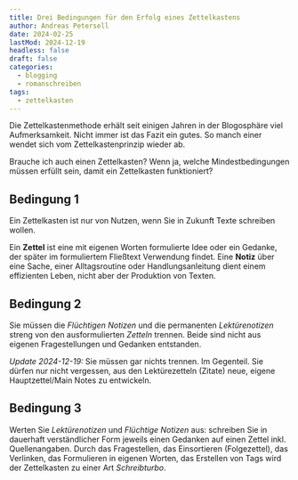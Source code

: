 ```yaml
---
title: Drei Bedingungen für den Erfolg eines Zettelkastens
author: Andreas Petersell
date: 2024-02-25
lastMod: 2024-12-19 
headless: false
draft: false
categories:
  - blogging
  - romanschreiben
tags:
  - zettelkasten
---
```

Die Zettelkastenmethode erhält seit einigen Jahren in der Blogosphäre viel Aufmerksamkeit. Nicht immer ist das Fazit ein gutes. So manch einer wendet sich vom Zettelkastenprinzip wieder ab.
<!--more-->

Brauche ich auch einen Zettelkasten? Wenn ja, welche Mindestbedingungen müssen erfüllt sein, damit ein Zettelkasten funktioniert?

## Bedingung 1
Ein Zettelkasten ist nur von Nutzen, wenn Sie in Zukunft Texte schreiben wollen.

Ein **Zettel** ist eine mit eigenen Worten formulierte Idee oder ein Gedanke, der später im formuliertem Fließtext Verwendung findet. Eine **Notiz** über eine Sache, einer Alltagsroutine oder Handlungsanleitung dient einem effizienten Leben, nicht aber der Produktion von Texten.

## Bedingung 2
Sie müssen die *Flüchtigen Notizen* und die permanenten *Lektürenotizen* streng von den ausformulierten *Zetteln* trennen. Beide sind nicht aus eigenen Fragestellungen und Gedanken entstanden.

*Update 2024-12-19:* Sie müssen gar nichts trennen. Im Gegenteil. Sie dürfen nur nicht vergessen, aus den Lektürezetteln (Zitate) neue, eigene Hauptzettel/Main Notes zu entwickeln.

## Bedingung 3
Werten Sie *Lektürenotizen* und *Flüchtige Notizen* aus: schreiben Sie in dauerhaft verständlicher Form jeweils einen Gedanken auf einen Zettel inkl. Quellenangaben. Durch das Fragestellen, das Einsortieren (Folgezettel),  das Verlinken, das Formulieren in eigenen Worten, das Erstellen von Tags wird der Zettelkasten zu einer Art *Schreibturbo*.